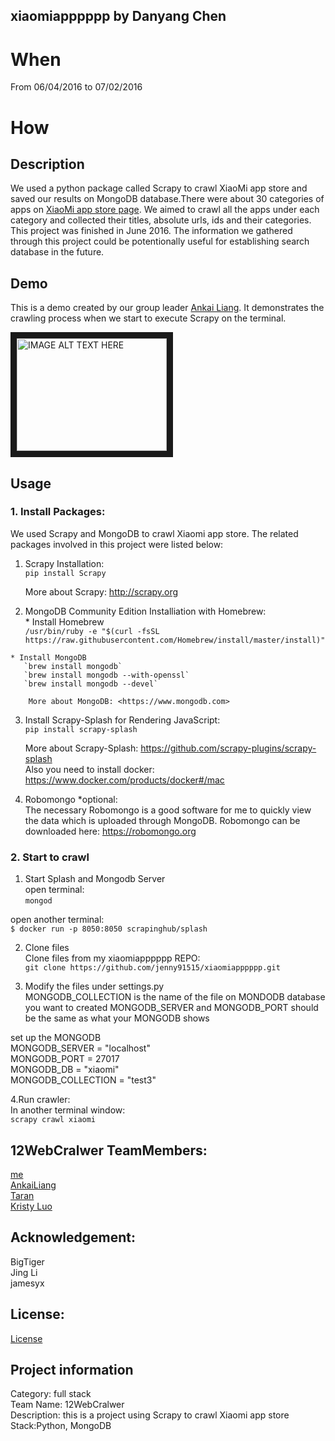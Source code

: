 ## xiaomiapppppp by Danyang Chen
# When
From 06/04/2016 to 07/02/2016

# How
## Description
We used a python package called Scrapy to crawl XiaoMi app store and saved our results on MongoDB database.There were about 30 categories of apps on [XiaoMi app store page](http://app.xiaomi.com). We aimed to crawl all the apps under each category and collected their titles, absolute urls, ids and their categories. This project was finished in June 2016. The information we gathered through this project could be potentionally useful for establishing search database in the future. 

## Demo
This is a demo created by our group leader [Ankai Liang](https://github.com/AnkaiLiang/-12WebCralwer). It demonstrates the crawling process when we start to execute Scrapy on the terminal.

<a href="http://www.youtube.com/watch?feature=player_embedded&v=HVAR5syRljc
" target="_blank"><img src="http://img.youtube.com/vi/HVAR5syRljc/0.jpg" 
alt="IMAGE ALT TEXT HERE" width="240" height="180" border="10" /></a>

## Usage
### 1. Install Packages:
We used Scrapy and MongoDB to crawl Xiaomi app store. 
The related packages involved in this project were listed below: 

  1. Scrapy Installation:  
    `pip install Scrapy`  
  
     More about Scrapy: <http://scrapy.org>  

  2. MongoDB Community Edition Installiation with Homebrew:  
    * Install Homebrew  
       `/usr/bin/ruby -e "$(curl -fsSL https://raw.githubusercontent.com/Homebrew/install/master/install)"`  

    * Install MongoDB  
       `brew install mongodb`  
       `brew install mongodb --with-openssl`  
       `brew install mongodb --devel`  
  
        More about MongoDB: <https://www.mongodb.com>  

  3. Install Scrapy-Splash for Rendering JavaScript:  
    `pip install scrapy-splash`  
  
     More about Scrapy-Splash: <https://github.com/scrapy-plugins/scrapy-splash>  
     Also you need to install docker: <https://www.docker.com/products/docker#/mac>    

  4. Robomongo *optional:  
     The necessary Robomongo is a good software for me to quickly view the data which is uploaded through MongoDB.
     Robomongo can be downloaded here: <https://robomongo.org>

### 2. Start to crawl
  1. Start Splash and Mongodb Server  
open terminal:  
`mongod`

open another terminal:  
`$ docker run -p 8050:8050 scrapinghub/splash`

  
  2. Clone files  
Clone files from my xiaomiapppppp REPO:   
`git clone https://github.com/jenny91515/xiaomiapppppp.git`

  
  3. Modify the files under settings.py  
MONGODB_COLLECTION is the name of the file on MONDODB database you want to created
MONGODB_SERVER and MONGODB_PORT should be the same as what your MONGODB shows

set up the MONGODB  
MONGODB_SERVER = "localhost"  
MONGODB_PORT = 27017  
MONGODB_DB = "xiaomi"  
MONGODB_COLLECTION = "test3"  

  
  4.Run crawler:  
In another terminal window:  
`scrapy crawl xiaomi`


  
## 12WebCralwer TeamMembers:
[me](https://github.com/jenny91515)  
[AnkaiLiang](https://github.com/AnkaiLiang)  
[Taran](https://github.com/songtailun)  
[Kristy Luo](https://github.com/Kristy-Luo)  


  
## Acknowledgement:
BigTiger  
Jing Li  
jamesyx  
  
  

## License:
[License](https://github.com/AnkaiLiang/-12WebCralwer/blob/master/LICENSE.md)
  
  
## Project information
Category: full stack  
Team Name: 12WebCralwer  
Description: this is a project using Scrapy to crawl Xiaomi app store  
Stack:Python, MongoDB

